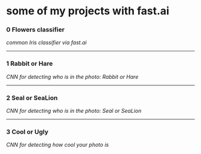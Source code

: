 # some of my projects with fast.ai
### 0 Flowers classifier
*common Iris classifier via fast.ai*

---
### 1 Rabbit or Hare
*CNN for detecting who is in the photo: Rabbit or Hare*

---
### 2 Seal or SeaLion
*CNN for detecting who is in the photo: Seal or SeaLion*

---
### 3 Cool or Ugly
*CNN for detecting how cool your photo is*
